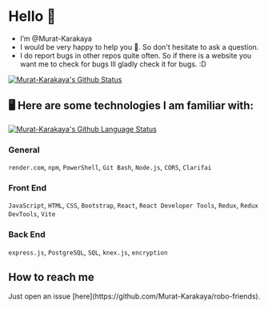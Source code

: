 <h1>Hello 👋</h1>

-  I’m @Murat-Karakaya
-  I would be very happy to help you 🙂. So don't hesitate to ask a question.
-  I do report bugs in other repos quite often. So if there is a website you want me to check for bugs Ill gladly check it for bugs. :D

[![Murat-Karakaya's Github Status](https://github-readme-stats.vercel.app/api/?username=murat-karakaya&count_private=true&theme=tokyonight&showicons=true&rank_icon=github&include_all_commits=true)](https://github.com/ekinkaradag)


<h2>🖥️ Here are some technologies I am familiar with:</h2>

[![Murat-Karakaya's Github Language Status](https://github-readme-stats.vercel.app/api/top-langs/?username=murat-karakaya&layout=compact&theme=tokyonight)](https://github.com/murat-karakaya)

<h3>General</h3>

``render.com``, ``npm``, ``PowerShell``, ``Git Bash``, ``Node.js``, ``CORS``, ``Clarifai``

<h3>Front End</h3>

``JavaScript``, ``HTML``, ``CSS``, ``Bootstrap``, ``React``, ``React Developer Tools``, ``Redux``, ``Redux DevTools``, ``Vite``


<h3>Back End</h3>

``express.js``, ``PostgreSQL``, ``SQL``, ``knex.js``, ``encryption``

<h2>How to reach me</h2>
Just open an issue [here](https://github.com/Murat-Karakaya/robo-friends). 
